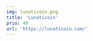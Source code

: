```yaml
---
img: lunaticoin.png
title: 'Lunaticoin'
prio: 40
url: 'https://lunaticoin.com/'
---
```
















